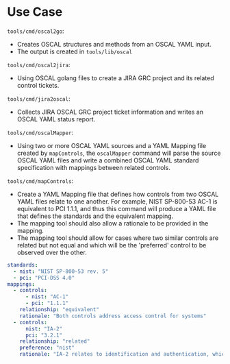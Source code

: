 Use Case
========

`tools/cmd/oscal2go`:
* Creates OSCAL structures and methods from an OSCAL YAML input.
* The output is created in `tools/lib/oscal`

`tools/cmd/oscal2jira`:
* Using OSCAL golang files to create a JIRA GRC project and its related control tickets.

`tools/cmd/jira2oscal`:
* Collects JIRA OSCAL GRC project ticket information and writes an OSCAL YAML status report.

`tools/cmd/oscalMapper`:
* Using two or more OSCAL YAML sources and a YAML Mapping file created by `mapControls`, the
  `oscalMapper` command will parse the source OSCAL YAML files and write a combined OSCAL
  YAML standard specification with mappings between related controls.

`tools/cmd/mapControls`:
* Create a YAML Mapping file that defines how controls from two OSCAL YAML files relate to one
  another.  For example, NIST SP-800-53 AC-1 is equivalent to PCI 1.1.1, and thus this command
  will produce a YAML file that defines the standards and the equivalent mapping.
* The mapping tool should also allow a rationale to be provided in the mapping.
* The mapping tool should allow for cases where two similar controls are related but not equal
  and which will be the 'preferred' control to be observed over the other.

```yaml
standards:
  - nist: "NIST SP-800-53 rev. 5"
  - pci: "PCI-DSS 4.0"
mappings:
  - controls:
      - nist: "AC-1"
      - pci: "1.1.1"
    relationship: "equivalent"
    rationale: "Both controls address access control for systems"
  - controls:
      nist: "IA-2"
      pci: "3.2.1"
    relationship: "related"
    preference: "nist"
    rationale: "IA-2 relates to identification and authentication, which is covered by 3.2.1 in PCI-DSS"
```